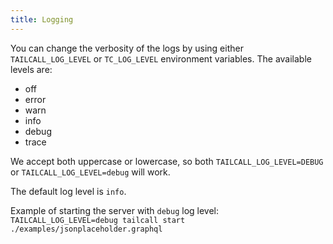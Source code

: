 ```yaml
---
title: Logging
---
```


You can change the verbosity of the logs by using either `TAILCALL_LOG_LEVEL` or `TC_LOG_LEVEL` environment variables. The available levels are:

- off
- error
- warn
- info
- debug
- trace

We accept both uppercase or lowercase, so both `TAILCALL_LOG_LEVEL=DEBUG` or `TAILCALL_LOG_LEVEL=debug` will work.

The default log level is `info`.

Example of starting the server with `debug` log level:
`TAILCALL_LOG_LEVEL=debug tailcall start ./examples/jsonplaceholder.graphql`
